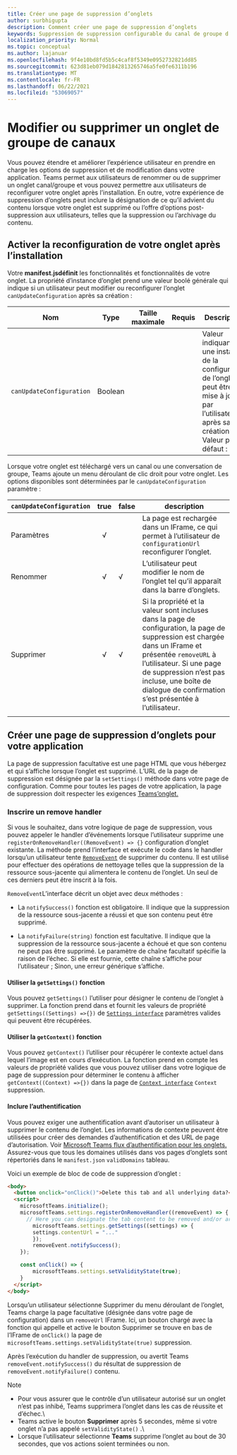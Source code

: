 ```yaml
---
title: Créer une page de suppression d’onglets
author: surbhigupta
description: Comment créer une page de suppression d’onglets
keywords: Suppression de suppression configurable du canal de groupe d’onglets teams
localization_priority: Normal
ms.topic: conceptual
ms.author: lajanuar
ms.openlocfilehash: 9f4e10bd8fd5b5c4caf8f5349e0952732821dd85
ms.sourcegitcommit: 623d81eb079d1842813265746a5fe0fe6311b196
ms.translationtype: MT
ms.contentlocale: fr-FR
ms.lasthandoff: 06/22/2021
ms.locfileid: "53069057"
---
```

# <a name="modify-or-remove-a-channel-group-tab"></a>Modifier ou supprimer un onglet de groupe de canaux

Vous pouvez étendre et améliorer l’expérience utilisateur en prendre en charge les options de suppression et de modification dans votre application. Teams permet aux utilisateurs de renommer ou de supprimer un onglet canal/groupe et vous pouvez permettre aux utilisateurs de reconfigurer votre onglet après l’installation. En outre, votre expérience de suppression d’onglets peut inclure la désignation de ce qu’il advient du contenu lorsque votre onglet est supprimé ou l’offre d’options post-suppression aux utilisateurs, telles que la suppression ou l’archivage du contenu.

## <a name="enable-your-tab-to-be-reconfigured-after-installation"></a>Activer la reconfiguration de votre onglet après l’installation

Votre **manifest.jsdéfinit** les fonctionnalités et fonctionnalités de votre onglet. La propriété d’instance d’onglet prend une valeur boolé générale qui indique si un utilisateur peut modifier ou reconfigurer l’onglet `canUpdateConfiguration` après sa création :

|Nom| Type| Taille maximale | Requis | Description|
|---|---|---|---|---|
|`canUpdateConfiguration`|Boolean|||Valeur indiquant si une instance de la configuration de l’onglet peut être mise à jour par l’utilisateur après sa création. Valeur par défaut : `true`|

Lorsque votre onglet est téléchargé vers un canal ou une conversation de groupe, Teams ajoute un menu déroulant de clic droit pour votre onglet. Les options disponibles sont déterminées par le `canUpdateConfiguration` paramètre :

| `canUpdateConfiguration`| true   | false | description |
| ----------------------- | :----: | ----- | ----------- |
|     Paramètres            |   √    |       |La page est rechargée dans un IFrame, ce qui permet à l’utilisateur de `configurationUrl` reconfigurer l’onglet.  |
|     Renommer              |   √    |   √   | L’utilisateur peut modifier le nom de l’onglet tel qu’il apparaît dans la barre d’onglets.          |
|     Supprimer              |   √    |   √   |  Si la propriété et la valeur sont incluses dans la page de configuration, la page de suppression est chargée dans un IFrame et présentée `removeURL` à l’utilisateur.   Si une page de suppression n’est pas incluse, une boîte de dialogue de confirmation s’est présentée à l’utilisateur.          |
|||||

## <a name="create-a-tab-removal-page-for-your-application"></a>Créer une page de suppression d’onglets pour votre application

La page de suppression facultative est une page HTML que vous hébergez et qui s’affiche lorsque l’onglet est supprimé. L’URL de la page de suppression est désignée par la `setSettings()` méthode dans votre page de configuration. Comme pour toutes les pages de votre application, la page de suppression doit respecter les exigences [Teams’onglet.](../../../tabs/how-to/tab-requirements.md)

### <a name="register-a-remove-handler"></a>Inscrire un remove handler

Si vous le souhaitez, dans votre logique de page de suppression, vous pouvez appeler le handler d’événements lorsque l’utilisateur supprime une `registerOnRemoveHandler((RemoveEvent) => {}` configuration d’onglet existante. La méthode prend l’interface et exécute le code dans le handler lorsqu’un utilisateur tente [`RemoveEvent`](/javascript/api/@microsoft/teams-js/microsoftteams.settings.removeevent?view=msteams-client-js-latest&preserve-view=true) de supprimer du contenu. Il est utilisé pour effectuer des opérations de nettoyage telles que la suppression de la ressource sous-jacente qui alimentera le contenu de l’onglet. Un seul de ces derniers peut être inscrit à la fois.

`RemoveEvent`L’interface décrit un objet avec deux méthodes :

* La `notifySuccess()` fonction est obligatoire. Il indique que la suppression de la ressource sous-jacente a réussi et que son contenu peut être supprimé.

* La `notifyFailure(string)` fonction est facultative. Il indique que la suppression de la ressource sous-jacente a échoué et que son contenu ne peut pas être supprimé. Le paramètre de chaîne facultatif spécifie la raison de l’échec. Si elle est fournie, cette chaîne s’affiche pour l’utilisateur ; Sinon, une erreur générique s’affiche.

#### <a name="use-the-getsettings-function"></a>Utiliser la `getSettings()` fonction

Vous pouvez `getSettings()` l’utiliser pour désigner le contenu de l’onglet à supprimer. La fonction prend dans et fournit les valeurs de propriété `getSettings((Settings) =>{})` de [`Settings interface`](/javascript/api/@microsoft/teams-js/microsoftteams.settings.settings?view=msteams-client-js-latest&preserve-view=true) paramètres valides qui peuvent être récupérées.

#### <a name="use-the-getcontext-function"></a>Utiliser la `getContext()` fonction

Vous pouvez `getContext()` l’utiliser pour récupérer le contexte actuel dans lequel l’image est en cours d’exécution. La fonction prend en compte les valeurs de propriété valides que vous pouvez utiliser dans votre logique de page de suppression pour déterminer le contenu à afficher `getContext((Context) =>{})` dans la page de [`Context interface`](/javascript/api/@microsoft/teams-js/microsoftteams.context?view=msteams-client-js-latest&preserve-view=true) `Context` suppression.

#### <a name="include-authentication"></a>Inclure l’authentification

Vous pouvez exiger une authentification avant d’autoriser un utilisateur à supprimer le contenu de l’onglet. Les informations de contexte peuvent être utilisées pour créer des demandes d’authentification et des URL de page d’autorisation. Voir [Microsoft Teams flux d’authentification pour les onglets.](~/tabs/how-to/authentication/auth-flow-tab.md) Assurez-vous que tous les domaines utilisés dans vos pages d’onglets sont répertoriés dans le `manifest.json` `validDomains` tableau.

Voici un exemple de bloc de code de suppression d’onglet :

```html
<body>
  <button onclick="onClick()">Delete this tab and all underlying data?</button>
  <script>
    microsoftTeams.initialize();
    microsoftTeams.settings.registerOnRemoveHandler((removeEvent) => {
      // Here you can designate the tab content to be removed and/or archived.
        microsoftTeams.settings.getSettings((settings) => {
        settings.contentUrl = "..."
        });
        removeEvent.notifySuccess();
    });

    const onClick() => {
        microsoftTeams.settings.setValidityState(true);
    }
  </script>
</body>

```

Lorsqu’un utilisateur  sélectionne Supprimer du menu déroulant de l’onglet, Teams charge la page facultative (désignée dans votre page de configuration) dans un `removeUrl` IFrame.  Ici, un bouton chargé avec la fonction qui appelle et active le bouton Supprimer se trouve en bas de l’IFrame de `onClick()` la page de `microsoftTeams.settings.setValidityState(true)` suppression. 

Après l’exécution du handler de suppression, ou avertit Teams `removeEvent.notifySuccess()` du résultat de suppression de `removeEvent.notifyFailure()` contenu.

>[!NOTE]
> * Pour vous assurer que le contrôle d’un utilisateur autorisé sur un onglet n’est pas inhibé, Teams supprimera l’onglet dans les cas de réussite et d’échec.\
> * Teams active le bouton **Supprimer** après 5 secondes, même si votre onglet n’a pas appelé `setValidityState()` .\
> * Lorsque l’utilisateur sélectionne **Teams** supprime l’onglet au bout de 30 secondes, que vos actions soient terminées ou non.
